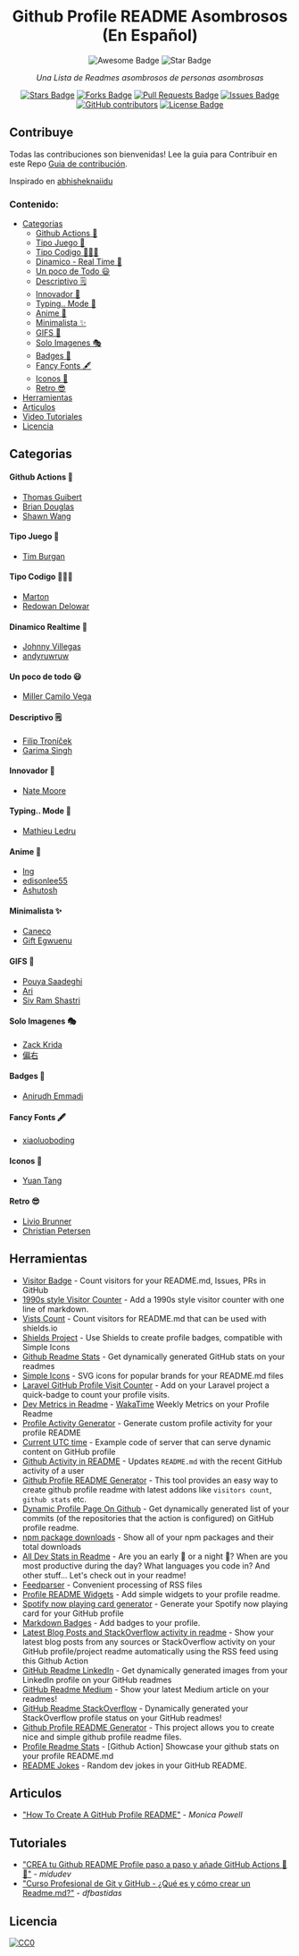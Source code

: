 <h1 align="center">Github Profile README Asombrosos (En Español) </h1>
<div align="center">
<img src="https://cdn.rawgit.com/sindresorhus/awesome/d7305f38d29fed78fa85652e3a63e154dd8e8829/media/badge.svg" alt="Awesome Badge"/>
<!-- <a href="https://zzetao.github.io/awesome-github-profile/"><img src="https://img.shields.io/static/v1?label=&labelColor=505050&message=website&color=%230076D6&style=flat&logo=google-chrome&logoColor=%230076D6" alt="website"/></a> -->
<!-- <img src="http://hits.dwyl.com/abhisheknaiidu/awesome-github-profile-readme.svg" alt="Hits Badge"/> -->
<img src="https://img.shields.io/static/v1?label=%F0%9F%8C%9F&message=If%20Useful&style=style=flat&color=BC4E99" alt="Star Badge"/>


<i>Una Lista de Readmes asombrosos de personas asombrosas</i>

<a href="https://github.com/minoveaz/github-perfil-readme-asombrosos/stargazers"><img src="https://img.shields.io/github/stars/minoveaz/github-perfil-readme-asombrosos" alt="Stars Badge"/></a>
<a href="https://github.com/minoveaz/github-perfil-readme-asombrosos/network/members"><img src="https://img.shields.io/github/forks/minoveaz/github-perfil-readme-asombrosos" alt="Forks Badge"/></a>
<a href="https://github.com/minoveaz/github-perfil-readme-asombrosos/pulls"><img src="https://img.shields.io/github/issues-pr/minoveaz/github-perfil-readme-asombrosos" alt="Pull Requests Badge"/></a>
<a href="https://github.com/minoveaz/github-perfil-readme-asombrosos/issues"><img src="https://img.shields.io/github/issues/minoveaz/github-perfil-readme-asombrosos" alt="Issues Badge"/></a>
<a href="https://github.com/minoveaz/github-perfil-readme-asombrosos/graphs/contributors"><img alt="GitHub contributors" src="https://img.shields.io/github/contributors/minoveaz/github-perfil-readme-asombrosos?color=2b9348"></a>
<a href="https://github.com/minoveaz/github-perfil-readme-asombrosos/blob/master/LICENSE"><img src="https://img.shields.io/github/license/minoveaz/github-perfil-readme-asombrosos?color=2b9348" alt="License Badge"/></a>

</div>

## Contribuye

Todas las contribuciones son bienvenidas!
Lee la guia para Contribuir en este Repo [Guia de contribución](contributing.md).

Inspirado en [abhisheknaiidu](https://github.com/abhisheknaiidu/awesome-github-profile-readme)


### Contenido:
  - [Categorias](#categorias)
      - [Github Actions 🤖](#github-actions-)
      - [Tipo Juego 🚀](#tipo-juego-)
      - [Tipo Codigo  👨🏽‍💻](#tipo-codigo-)
      - [Dinamico - Real Time 💫](#dinamico-real-time-)
      - [Un poco de Todo 😃](#un-poco-de-todo-)
      - [Descriptivo 🗒](#descriptivo-)
      - [Innovador 🤗](#innovador-)
      - [Typing.. Mode 🎰](#typing-mode-)
      - [Anime 👾](#anime-)
      - [Minimalista ✨](#minimalista-)
      - [GIFS 👻](#gifs-)
      - [Solo Imagenes 🎭](#solo-imagenes-)
      - [Badges 🎫](#badges-)
      - [Fancy Fonts 🖋](#fancy-fonts-)
      - [Iconos 🎯](#iconos-)
      - [Retro 😎](#retro-)
  - [Herramientas](#tools)
  - [Articulos](#articulos)
  - [Video Tutoriales](#tutoriales)
  - [Licencia](#Licencia)

## Categorias

#### Github Actions 🤖
- [Thomas Guibert](https://github.com/thmsgbrt/thmsgbrt)
- [Brian Douglas](https://github.com/bdougie/bdougie)
- [Shawn Wang](https://github.com/sw-yx/sw-yx)

#### Tipo Juego 🚀
- [Tim Burgan](https://github.com/timburgan/timburgan)


#### Tipo Codigo 👨🏽‍💻
- [Marton](https://github.com/martonlederer/martonlederer)
- [Redowan Delowar](https://github.com/rednafi/rednafi)

#### Dinamico  Realtime 💫
- [Johnny Villegas](https://github.com/C9-LinkRs/C9-LinkRs)
- [andyruwruw](https://github.com/andyruwruw/andyruwruw)

#### Un poco de todo 😃
- [Miller Camilo Vega](https://github.com/minoveaz/minoveaz)

#### Descriptivo 🗒
- [Filip Troníček](https://github.com/filiptronicek/filiptronicek)
- [Garima Singh](https://github.com/garimasingh128/garimasingh128)

#### Innovador 🤗
- [Nate Moore](https://github.com/natemoo-re/natemoo-re)

#### Typing.. Mode 🎰
- [Mathieu Ledru](https://github.com/matyo91/matyo91)

#### Anime 👾
- [Ing](https://github.com/innng/innng)
- [edisonlee55](https://github.com/edisonlee55/edisonlee55)
- [Ashutosh](https://github.com/Xx-Ashutosh-xX/Xx-Ashutosh-xX)

#### Minimalista ✨
- [Caneco](https://github.com/caneco/)
- [Gift Egwuenu](https://github.com/lauragift21/lauragift21)

#### GIFS 👻
- [Pouya Saadeghi](https://github.com/saadeghi/saadeghi)
- [Ari](https://github.com/ari-hacks/ari-hacks)
- [Siv Ram Shastri](https://github.com/Prince-Shivaram/Prince-Shivaram)

#### Solo Imagenes 🎭
- [Zack Krida](https://github.com/zackkrida/zackkrida)
- [偏右](https://github.com/afc163/afc163)

#### Badges 🎫
- [Anirudh Emmadi](https://github.com/aemmadi/aemmadi)


#### Fancy Fonts 🖋
- [xiaoluoboding](https://github.com/xiaoluoboding/xiaoluoboding)

#### Iconos 🎯
- [Yuan Tang](https://github.com/terrytangyuan/terrytangyuan)

#### Retro 😎
- [Livio Brunner](https://github.com/BrunnerLivio/BrunnerLivio)
- [Christian Petersen](https://github.com/fnky/fnky)

## Herramientas
- [Visitor Badge](https://visitor-badge.glitch.me/#docs) - Count visitors for your README.md, Issues, PRs in GitHub
- [1990s style Visitor Counter](https://twitter.com/ryanlanciaux/status/1283755637126705152) - Add a 1990s style visitor counter with one line of markdown.
- [Vists Count](https://pufler.dev/git-badges/) - Count visitors for README.md that can be used with shields.io
- [Shields Project](https://shields.io/) - Use Shields to create profile badges, compatible with Simple Icons
- [Github Readme Stats](https://github.com/anuraghazra/github-readme-stats) - Get dynamically generated GitHub stats on your readmes
- [Simple Icons](https://github.com/simple-icons/simple-icons#cdn-usage) -  SVG icons for popular brands for your README.md files
- [Laravel GitHub Profile Visit Counter](https://github.com/caneco/laravel-github-profile-view-counter) - Add on your Laravel project a quick-badge to count your profile visits.
- [Dev Metrics in Readme](https://github.com/athul/waka-readme) - [WakaTime](https://wakatime.com/) Weekly Metrics on your Profile Readme
- [Profile Activity Generator](https://github.com/omidnikrah/profile-activity-generator) - Generate custom profile activity for your profile README
- [Current UTC time](https://github.com/jojoee/jojoee) - Example code of server that can serve dynamic content on GitHub profile
- [Github Activity in README](https://github.com/jamesgeorge007/github-activity-readme) - Updates `README.md` with the recent GitHub activity of a user
- [Github Profile README Generator](https://github.com/rahuldkjain/github-profile-readme-generator) - This tool provides an easy way to create github profile readme with latest addons like `visitors count`, `github stats` etc.
- [Dynamic Profile Page On Github](https://github.com/umutphp/github-action-dynamic-profile-page) - Get dynamically generated list of your commits (of the repositories that the action is configured) on GitHub profile readme.
- [npm package downloads](https://github.com/maddhruv/github-readme-npm-downloads) - Show all of your npm packages and their total downloads
- [All Dev Stats in Readme](https://github.com/anmol098/waka-readme-stats) - Are you an early 🐤 or a night 🦉? When are you most productive during the day? What languages you code in? And other stuff... Let's check out in your readme!
- [Feedparser](https://pythonhosted.org/feedparser/) - Convenient processing of RSS files
- [Profile README Widgets](https://github.com/marketplace/actions/profile-readme) - Add simple widgets to your profile readme.
- [Spotify now playing card generator](https://github.com/kittinan/spotify-github-profile) - Generate your Spotify now playing card for your GitHub profile
- [Markdown Badges](https://github.com/Ileriayo/markdown-badges) - Add badges to your profile.
- [Latest Blog Posts and StackOverflow activity in readme](https://github.com/gautamkrishnar/blog-post-workflow) - Show your latest blog posts from any sources or StackOverflow activity on your GitHub profile/project readme automatically using the RSS feed using this Github Action
- [GitHub Readme LinkedIn](https://github.com/soroushchehresa/github-readme-linkedin) - Get dynamically generated images from your LinkedIn profile on your GitHub readmes
- [GitHub Readme Medium](https://github.com/omidnikrah/github-readme-medium) - Show your latest Medium article on your readmes!
- [GitHub Readme StackOverflow](https://github.com/omidnikrah/github-readme-stackoverflow) - Dynamically generated your StackOverflow profile status on your GitHub readmes!
- [Github Profile README Generator](https://github.com/arturssmirnovs/github-profile-readme-generator) - This project allows you to create nice and simple github profile readme files.
- [Profile Readme Stats](https://github.com/marketplace/actions/profile-readme-stats) - [Github Action] Showcase your github stats on your profile README.md
- [README Jokes](https://github.com/ABSphreak/readme-jokes) - Random dev jokes in your GitHub README.

## Articulos
- ["How To Create A GitHub Profile README"](https://www.aboutmonica.com/blog/how-to-create-a-github-profile-readme) - *Monica Powell*


## Tutoriales
- ["CREA tu Github README Profile paso a paso y añade GitHub Actions 🐙😺"](https://youtu.be/1eEnboVooiY) - *midudev*
- ["Curso Profesional de Git y GitHub - ¿Qué es y cómo crear un Readme.md?"](https://www.youtube.com/watch?v=yNs1CJK1aJs) - *dfbastidas*

## Licencia

[![CC0](https://licensebuttons.net/p/zero/1.0/88x31.png)](https://creativecommons.org/publicdomain/zero/1.0/)
